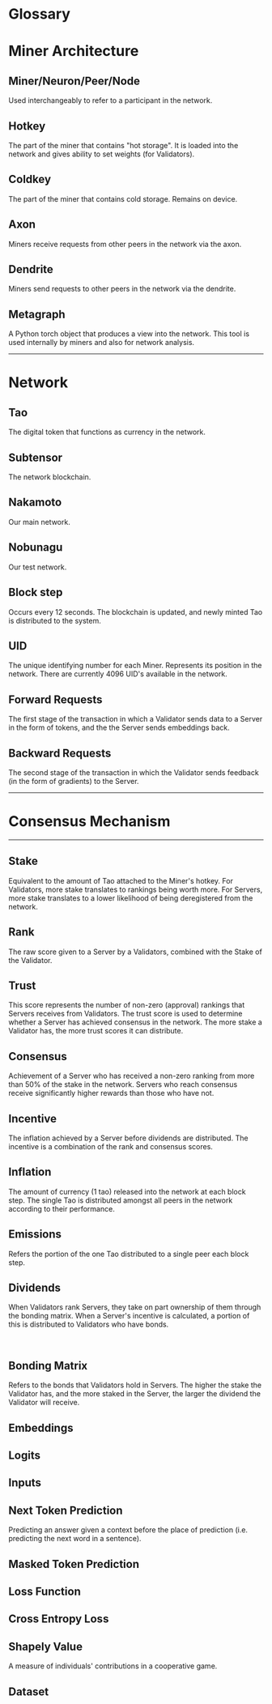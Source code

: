 # Glossary


# Miner Architecture 


## Miner/Neuron/Peer/Node

Used interchangeably to refer to a participant in the network. 
​

## Hotkey

The part of the miner that contains "hot storage". It is loaded into the network and gives ability to set weights (for Validators). 
​

## Coldkey

The part of the miner that contains cold storage. Remains on device.
​

## Axon

Miners receive requests from other peers in the network via the axon.
​

## Dendrite 

Miners send requests to other peers in the network via the dendrite. 
​

## Metagraph

A Python torch object that produces a view into the network. This tool is used internally by miners and also for network analysis. 

---
# Network 


## Tao 

The digital token that functions as currency in the network. 
​

## Subtensor

The network blockchain. 
​

## Nakamoto

Our main network. 
​

## Nobunagu

Our test network. 
​

## Block step

Occurs every 12 seconds. The blockchain is updated, and newly minted Tao is distributed to the system. 
​

## UID

The unique identifying number for each Miner. Represents its position in the network. There are currently 4096 UID's available in the network. 
​

## Forward Requests

The first stage of the transaction in which a Validator sends data to a Server in the form of tokens, and the the Server sends embeddings back. 
​

## Backward Requests

The second stage of the transaction in which the Validator sends feedback (in the form of gradients) to the Server.

---
# Consensus Mechanism
---

## Stake

Equivalent to the amount of Tao attached to the Miner's hotkey. For Validators, more stake translates to rankings being worth more. For Servers, more stake translates to a lower likelihood of being deregistered from the network. 
​

## Rank

The raw score given to a Server by a Validators, combined with the Stake of the Validator. 
​

## Trust

This score represents the number of non-zero (approval) rankings that Servers receives from Validators. The trust score is used to determine whether a Server has achieved consensus in the network. The more stake a Validator has, the more trust scores it can distribute. 
​

## Consensus


Achievement of a Server who has received a non-zero ranking from more than 50% of the stake in the network. Servers who reach consensus receive significantly higher rewards than those who have not. 
​

## Incentive

The inflation achieved by a Server before dividends are distributed. The incentive is a combination of the rank and consensus scores. 
​

## Inflation

The amount of currency (1 tao) released into the network at each block step. The single Tao is distributed amongst all peers in the network according to their performance.
​

## Emissions

Refers the portion of the one Tao distributed to a single peer each block step.


## Dividends

When Validators rank Servers, they take on part ownership of them through the bonding matrix. When a Server's incentive is calculated, a portion of this is distributed to Validators who have bonds.

​
## Bonding Matrix

Refers to the bonds that Validators hold in Servers. The higher the stake the Validator has, and the more staked in the Server, the larger the dividend the Validator will receive. 

## Embeddings

## Logits

## Inputs

## Next Token Prediction

Predicting an answer given a context before the place of prediction (i.e. predicting the next word in a sentence).

## Masked Token Prediction

## Loss Function

## Cross Entropy Loss

## Shapely Value

A measure of individuals' contributions in a cooperative game.

## Dataset
​
​